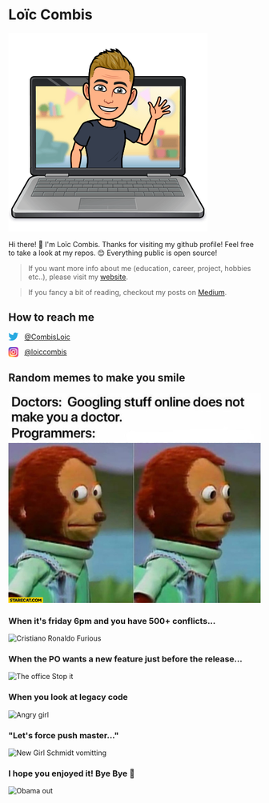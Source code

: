
# Loïc Combis

![Loïc Combis wave bitmoji](./assets/wave.png "Loïc Combis is saying Hi!")

Hi there! 👋 I'm Loïc Combis. Thanks for visiting my github profile! Feel free to take a look at my repos. 😊 Everything public is open source!

> If you want more info about me (education, career, project, hobbies etc..), please visit my [website](https://loic-combis.github.io).

> If you fancy a bit of reading, checkout my posts on [Medium](https://loic-combis.medium.com/).

## How to reach me

<div style="display: flex; align-items:center; margin-top: 12px">
<img width="20" src="./assets/twitter-logo.png"/> <a href="https://twitter.com/CombisLoic" style="margin-left: 12px;">@CombisLoic</a>
</div>

<div style="display: flex; align-items:center; margin-top: 12px">
<img width="20" src="./assets/instagram-logo.png"/> <a href="https://www.instagram.com/loiccombis/" style="margin-left: 12px;">@loiccombis</a>
</div>

## Random memes to make you smile

![Doctor vs developers meme](./assets/doctor-developer.jpg)

### When it's friday 6pm and you have 500+ conflicts...

![Cristiano Ronaldo Furious](https://media.giphy.com/media/zcVOyJBHYZvX2/giphy.gif)

### When the PO wants a new feature just before the release...

![The office Stop it](https://media.giphy.com/media/zCpYQh5YVhdI1rVYpE/giphy.gif)

### When you look at legacy code

![Angry girl](https://media.giphy.com/media/R54jhpzpARmVy/giphy.gif)

### "Let's force push master..."

![New Girl Schmidt vomitting](https://media.giphy.com/media/H4wUvhRHnb2TK/giphy.gif)

### I hope you enjoyed it! Bye Bye 👋

![Obama out](https://media.giphy.com/media/3o7qDSOvfaCO9b3MlO/giphy.gif)
